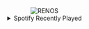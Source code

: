<div align="center">
<picture>
    <source media="(prefers-color-scheme: dark)" srcset="https://i.ibb.co/rFjjtb3/output-gif.gif">
    <source media="(prefers-color-scheme: light)" srcset="https://i.ibb.co/rFjjtb3/output-gif.gif">
    <img alt="RENOS" src="https://i.ibb.co/rFjjtb3/output-gif.gif">
</picture>
<details>
<summary>Spotify Recently Played</summary>
<img src="https://spotify-recently-played-readme.vercel.app/api?user=31d6d6zerc5ct6kck32na2ozsqf4&unique=1&width=400" alt="Spotify" />
</details>
</div>

<!-- Image deletion URL: https://ibb.co/0m77XBK/92c7cf0b380f74264c3f271c9966fa26 -->